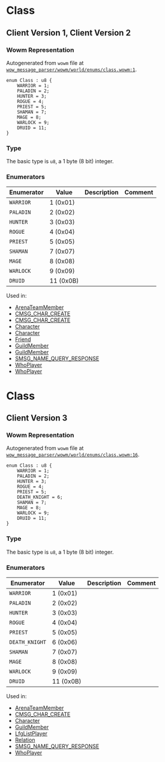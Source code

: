 # Class

## Client Version 1, Client Version 2

### Wowm Representation

Autogenerated from `wowm` file at [`wow_message_parser/wowm/world/enums/class.wowm:1`](https://github.com/gtker/wow_messages/tree/main/wow_message_parser/wowm/world/enums/class.wowm#L1).

```rust,ignore
enum Class : u8 {
    WARRIOR = 1;
    PALADIN = 2;
    HUNTER = 3;
    ROGUE = 4;
    PRIEST = 5;
    SHAMAN = 7;
    MAGE = 8;
    WARLOCK = 9;
    DRUID = 11;
}
```
### Type
The basic type is `u8`, a 1 byte (8 bit) integer.
### Enumerators
| Enumerator | Value  | Description | Comment |
| --------- | -------- | ----------- | ------- |
| `WARRIOR` | 1 (0x01) |  |  |
| `PALADIN` | 2 (0x02) |  |  |
| `HUNTER` | 3 (0x03) |  |  |
| `ROGUE` | 4 (0x04) |  |  |
| `PRIEST` | 5 (0x05) |  |  |
| `SHAMAN` | 7 (0x07) |  |  |
| `MAGE` | 8 (0x08) |  |  |
| `WARLOCK` | 9 (0x09) |  |  |
| `DRUID` | 11 (0x0B) |  |  |

Used in:
* [ArenaTeamMember](arenateammember.md)
* [CMSG_CHAR_CREATE](cmsg_char_create.md)
* [CMSG_CHAR_CREATE](cmsg_char_create.md)
* [Character](character.md)
* [Character](character.md)
* [Friend](friend.md)
* [GuildMember](guildmember.md)
* [GuildMember](guildmember.md)
* [SMSG_NAME_QUERY_RESPONSE](smsg_name_query_response.md)
* [WhoPlayer](whoplayer.md)
* [WhoPlayer](whoplayer.md)

# Class

## Client Version 3

### Wowm Representation

Autogenerated from `wowm` file at [`wow_message_parser/wowm/world/enums/class.wowm:16`](https://github.com/gtker/wow_messages/tree/main/wow_message_parser/wowm/world/enums/class.wowm#L16).

```rust,ignore
enum Class : u8 {
    WARRIOR = 1;
    PALADIN = 2;
    HUNTER = 3;
    ROGUE = 4;
    PRIEST = 5;
    DEATH_KNIGHT = 6;
    SHAMAN = 7;
    MAGE = 8;
    WARLOCK = 9;
    DRUID = 11;
}
```
### Type
The basic type is `u8`, a 1 byte (8 bit) integer.
### Enumerators
| Enumerator | Value  | Description | Comment |
| --------- | -------- | ----------- | ------- |
| `WARRIOR` | 1 (0x01) |  |  |
| `PALADIN` | 2 (0x02) |  |  |
| `HUNTER` | 3 (0x03) |  |  |
| `ROGUE` | 4 (0x04) |  |  |
| `PRIEST` | 5 (0x05) |  |  |
| `DEATH_KNIGHT` | 6 (0x06) |  |  |
| `SHAMAN` | 7 (0x07) |  |  |
| `MAGE` | 8 (0x08) |  |  |
| `WARLOCK` | 9 (0x09) |  |  |
| `DRUID` | 11 (0x0B) |  |  |

Used in:
* [ArenaTeamMember](arenateammember.md)
* [CMSG_CHAR_CREATE](cmsg_char_create.md)
* [Character](character.md)
* [GuildMember](guildmember.md)
* [LfgListPlayer](lfglistplayer.md)
* [Relation](relation.md)
* [SMSG_NAME_QUERY_RESPONSE](smsg_name_query_response.md)
* [WhoPlayer](whoplayer.md)

